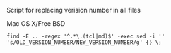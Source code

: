
Script for replacing verision number in all files

Mac OS X/Free BSD

    find -E .. -regex '^.*\.(tcl|md)$' -exec sed -i '' 's/OLD_VERSION_NUMBER/NEW_VERSION_NUMBER/g' {} \;

